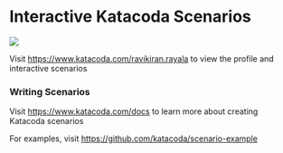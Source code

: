# Interactive Katacoda Scenarios

[![](http://shields.katacoda.com/katacoda/ravikiran.rayala/count.svg)](https://www.katacoda.com/ravikiran.rayala "Get your profile on Katacoda.com")

Visit https://www.katacoda.com/ravikiran.rayala to view the profile and interactive scenarios

### Writing Scenarios
Visit https://www.katacoda.com/docs to learn more about creating Katacoda scenarios

For examples, visit https://github.com/katacoda/scenario-example
